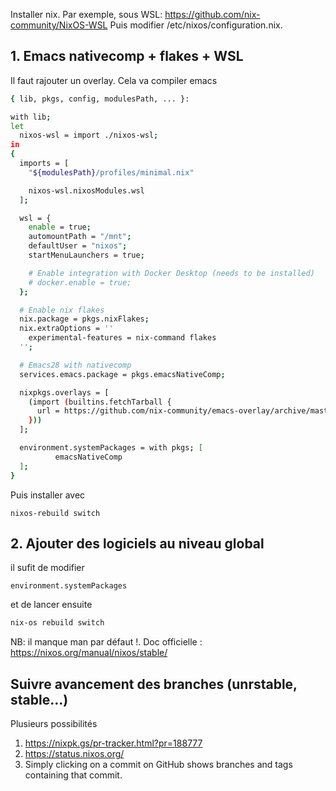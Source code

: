 Installer nix. Par exemple, sous WSL: <https://github.com/nix-community/NixOS-WSL>
Puis modifier /etc/nixos/configuration.nix.

## 1. Emacs nativecomp + flakes + WSL

Il faut rajouter un overlay. Cela va compiler emacs

``` {.bash org-language="sh"}
{ lib, pkgs, config, modulesPath, ... }:

with lib;
let
  nixos-wsl = import ./nixos-wsl;
in
{
  imports = [
    "${modulesPath}/profiles/minimal.nix"

    nixos-wsl.nixosModules.wsl
  ];

  wsl = {
    enable = true;
    automountPath = "/mnt";
    defaultUser = "nixos";
    startMenuLaunchers = true;

    # Enable integration with Docker Desktop (needs to be installed)
    # docker.enable = true;
  };

  # Enable nix flakes
  nix.package = pkgs.nixFlakes;
  nix.extraOptions = ''
    experimental-features = nix-command flakes
  '';

  # Emacs28 with nativecomp
  services.emacs.package = pkgs.emacsNativeComp;

  nixpkgs.overlays = [
    (import (builtins.fetchTarball {
      url = https://github.com/nix-community/emacs-overlay/archive/master.tar.gz;
    }))
  ];

  environment.systemPackages = with pkgs; [
          emacsNativeComp
  ];
}
```

Puis installer avec

    nixos-rebuild switch

## 2. Ajouter des logiciels au niveau global

il sufit de modifier

    environment.systemPackages

et de lancer ensuite

``` {.bash org-language="sh"}
nix-os rebuild switch
```

NB: il manque man par défaut !. Doc officielle :
<https://nixos.org/manual/nixos/stable/>

## Suivre avancement des branches (unrstable, stable...)

Plusieurs possibilités

1.  <https://nixpk.gs/pr-tracker.html?pr=188777>
2.  <https://status.nixos.org/>
3.  Simply clicking on a commit on GitHub shows branches and tags
    containing that commit.
